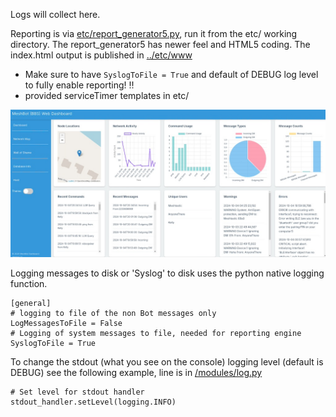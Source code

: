 Logs will collect here.

Reporting is via [etc/report_generator5.py](etc/report_generator5.py), run it from the etc/ working directory. The report_generator5 has newer feel and HTML5 coding. The index.html output is published in [../etc/www](../etc/www)
 - Make sure to have `SyslogToFile = True` and default of DEBUG log level to fully enable reporting! ‼️
 - provided serviceTimer templates in etc/

![reportView](../etc/reporting.jpg)

Logging messages to disk or 'Syslog' to disk uses the python native logging function.
```
[general]
# logging to file of the non Bot messages only
LogMessagesToFile = False
# Logging of system messages to file, needed for reporting engine
SyslogToFile = True
```

To change the stdout (what you see on the console) logging level (default is DEBUG) see the following example, line is in [/modules/log.py](/modules/log.py)

```
# Set level for stdout handler
stdout_handler.setLevel(logging.INFO)
```